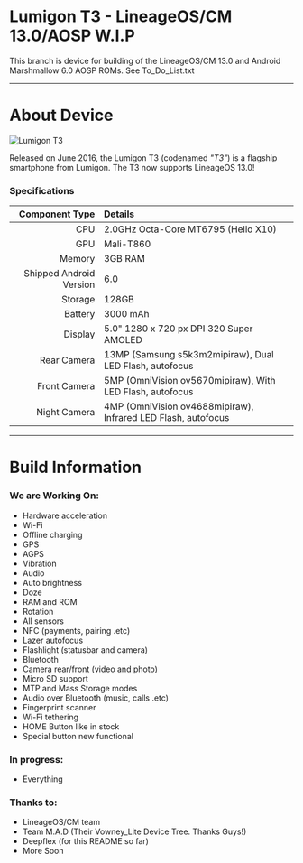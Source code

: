 Lumigon T3 - LineageOS/CM 13.0/AOSP W.I.P
==============

This branch is device for building of the LineageOS/CM 13.0 and Android Marshmallow 6.0 AOSP ROMs. See To_Do_List.txt

---

# About Device

![Lumigon T3](https://www.lumigon.com/wp-content/uploads/2020/05/lumigont3.jpg "Lumigon T3 in Orange")

Released on June 2016, the Lumigon T3 (codenamed _"T3"_) is a flagship smartphone from Lumigon. The T3 now supports LineageOS 13.0!

### Specifications

Component Type | Details
-------:|:-------------------------
CPU     | 2.0GHz Octa-Core MT6795 (Helio X10)
GPU     | Mali-T860
Memory  | 3GB RAM
Shipped Android Version | 6.0
Storage | 128GB
Battery | 3000 mAh
Display | 5.0" 1280 x 720 px DPI 320 Super AMOLED
Rear Camera | 13MP (Samsung s5k3m2mipiraw), Dual LED Flash, autofocus
Front Camera | 5MP (OmniVision ov5670mipiraw), With LED Flash, autofocus
Night Camera | 4MP (OmniVision ov4688mipiraw), Infrared LED Flash, autofocus

---

# Build Information

### We are Working On:
 * Hardware acceleration
 * Wi-Fi
 * Offline charging
 * GPS
 * AGPS
 * Vibration
 * Audio
 * Auto brightness
 * Doze
 * RAM and ROM
 * Rotation
 * All sensors
 * NFC (payments, pairing .etc)
 * Lazer autofocus
 * Flashlight (statusbar and camera)
 * Bluetooth
 * Camera rear/front (video and photo)
 * Micro SD support
 * MTP and Mass Storage modes
 * Audio over Bluetooth (music, calls .etc)
 * Fingerprint scanner
 * Wi-Fi tethering
 * HOME Button like in stock
 * Special button new functional

### In progress:
 * Everything

### Thanks to:
 * LineageOS/CM team
 * Team M.A.D (Their Vowney_Lite Device Tree. Thanks Guys!)
 * Deepflex (for this README so far)
 * More Soon
